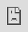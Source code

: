 ```yaml
---
title: "5.03 Lay Out Parts Flat for Laser Cutting"
date: 2020-01-26T23:11:13Z
draft: false
---
```


<div class="flex-container-jimmy">

<div class="half-box">

Once your model is complete and each piece is a separate and labeled component, you are ready to lay your pieces flat to create a DXF toolpath file for the laser cutter.

Change to the Manufacture Workspace.

Create a Manufacture Model in the Manufacture Workspace. This model is like a linked copy of your Design Model. It allows you to lay your pieces flat with out moving your Design Model. If you make changes to your Design Model after you lay your pieces flat then your Manufacture Model should update automatically. This video shows [how to make a Manufacture Model](https://youtu.be/bhVPR4CUOUk).

Draw a 12" x 12" sketch to represent your plywood. If you are using larger plywood or plexiglass then draw a larger sketch. If you are using a "remnant" or cutoff piece then draw your sketch to that size. Then use the Arrange command to lay your parts flat.

Follow the instructions in [the video](https://youtu.be/jeQPJHHwVN4) to arrange your parts flat. Note that the example model video uses the "joint" method to lay parts flat. You should use the [updated method with the arrange command.](https://youtu.be/jeQPJHHwVN4)

</div>

<div class="half-box" style="display: flex; flex-wrap: wrap; flex-direction: column;">

<div style="display: flex; flex-wrap: wrap; align-items: flex-end;">

![Laser Cut Stand CAM Layout](2021-Laser-Cut-Stand-CAM-Layout-Top.png)

<span class="caption-jimmy">_Top view of components of laser cut stand flat on plywood._</span>

</div>

<div class="half-box" style="width: 100%; max-height: auto; margin: 0 auto; display: flex; flex-wrap: wrap; flex-direction: column;">

<div style="position: relative; width: 100%; height: 0px; padding-top: 56.25%;"><iframe style="position: absolute; left: 0px; top: 0px; width: 100%; height: 100%; border: 0;" src="https://www.youtube.com/embed/jeQPJHHwVN4" width="300" height="150" frameborder="0" allowfullscreen="allowfullscreen"></iframe></div>

<span class="caption-jimmy">Top view of components of laser cut stand flat on plywood.</span>

</div>

</div>

</div>
<div class="video-card">

## Lay Parts Flat with Arrange for Laser Cutting

<div class="iframe-16-9-container"><iframe class="youTubeIframe" style="position: absolute; top: 0; bottom: 0; left: 0; width: 100%; height: 100%; border: 0; z-index: 1;" src="https://www.youtube.com/embed/jeQPJHHwVN4?rel=0" width="560" height="315" frameborder="0" allowfullscreen="allowfullscreen"></iframe></div>

</div>
